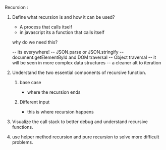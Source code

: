 Recursion :

1. Define what recursion is and how it can be used?

    - A process that calls itself
    - in javascript its a function that calls itself

    why do we need this?

    -- its everywhere!
    -- JSON.parse or JSON.stringify 
    -- document.getElementById and DOM traversal 
    -- Object traversal
    -- it will be seen in more complex data structures
    -- a cleaner alt to iteration

2. Understand the two essential components of recursive function.

    1. base case
        - where the recursion ends

    2. Different input
        - this is where recursion happens

3. Visualize the call stack to better debug and understand recursive functions.


4. use helper method recursion and pure recursion to solve more difficult problems.
